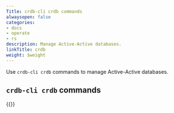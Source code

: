```yaml
---
Title: crdb-cli crdb commands
alwaysopen: false
categories:
- docs
- operate
- rs
description: Manage Active-Active databases.
linkTitle: crdb
weight: $weight
---
```


Use `crdb-cli crdb` commands to manage Active-Active databases.

## `crdb-cli crdb` commands

{{<table-children columnNames="Command,Description" columnSources="LinkTitle,Description" enableLinks="LinkTitle">}}
